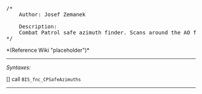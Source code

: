 <pre>/*
	Author: Josef Zemanek

	Description:
	Combat Patrol safe azimuth finder. Scans around the AO for usable & convenient approach routes
*/</pre>*(Reference Wiki "placeholder")*<!-- Remove this after fill-in -->


---
*Syntaxes:*

[] call `BIS_fnc_CPSafeAzimuths`

---
